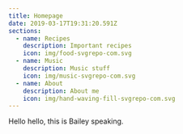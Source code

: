 ```yaml
---
title: Homepage
date: 2019-03-17T19:31:20.591Z
sections:
  - name: Recipes
    description: Important recipes
    icon: img/food-svgrepo-com.svg
  - name: Music
    description: Music stuff
    icon: img/music-svgrepo-com.svg
  - name: About
    description: About me
    icon: img/hand-waving-fill-svgrepo-com.svg
---
```

Hello hello, this is Bailey speaking.
